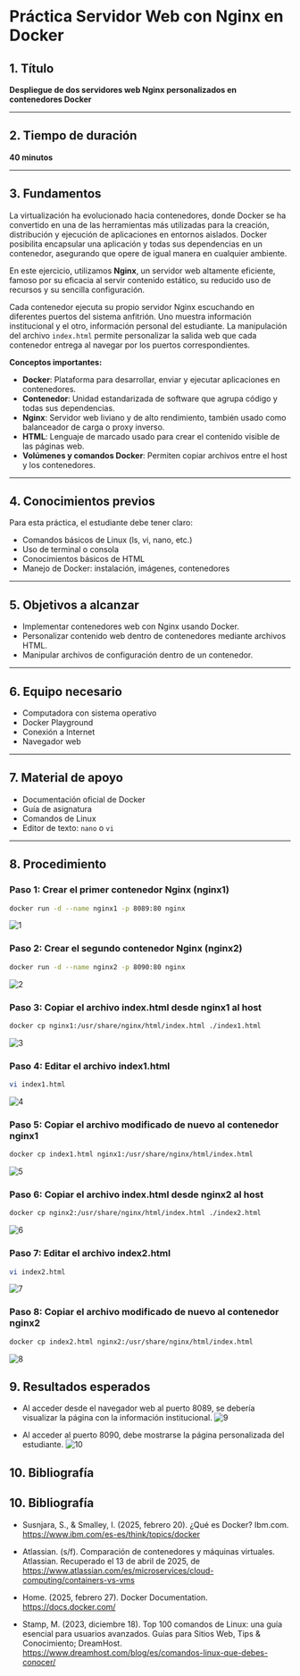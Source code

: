 # Práctica Servidor Web con Nginx en Docker

## 1. Título  
**Despliegue de dos servidores web Nginx personalizados en contenedores Docker**

---

## 2. Tiempo de duración  
**40 minutos**

---

## 3. Fundamentos

La virtualización ha evolucionado hacia contenedores, donde Docker se ha convertido en una de las herramientas más utilizadas para la creación, distribución y ejecución de aplicaciones en entornos aislados. Docker posibilita encapsular una aplicación y todas sus dependencias en un contenedor, asegurando que opere de igual manera en cualquier ambiente.

En este ejercicio, utilizamos **Nginx**, un servidor web altamente eficiente, famoso por su eficacia al servir contenido estático, su reducido uso de recursos y su sencilla configuración.

Cada contenedor ejecuta su propio servidor Nginx escuchando en diferentes puertos del sistema anfitrión. Uno muestra información institucional y el otro, información personal del estudiante. La manipulación del archivo `index.html` permite personalizar la salida web que cada contenedor entrega al navegar por los puertos correspondientes.

**Conceptos importantes:**

- **Docker**: Plataforma para desarrollar, enviar y ejecutar aplicaciones en contenedores.
- **Contenedor**: Unidad estandarizada de software que agrupa código y todas sus dependencias.
- **Nginx**: Servidor web liviano y de alto rendimiento, también usado como balanceador de carga o proxy inverso.
- **HTML**: Lenguaje de marcado usado para crear el contenido visible de las páginas web.
- **Volúmenes y comandos Docker**: Permiten copiar archivos entre el host y los contenedores.

---

## 4. Conocimientos previos

Para esta práctica, el estudiante debe tener claro:

- Comandos básicos de Linux (ls, vi, nano, etc.)
- Uso de terminal o consola
- Conocimientos básicos de HTML
- Manejo de Docker: instalación, imágenes, contenedores

---

## 5. Objetivos a alcanzar

- Implementar contenedores web con Nginx usando Docker.
- Personalizar contenido web dentro de contenedores mediante archivos HTML.
- Manipular archivos de configuración dentro de un contenedor.

---

## 6. Equipo necesario

- Computadora con sistema operativo
- Docker Playground
- Conexión a Internet
- Navegador web 

---

## 7. Material de apoyo

- Documentación oficial de Docker
- Guía de asignatura
- Comandos de Linux
- Editor de texto: `nano` o `vi`

---

## 8. Procedimiento

### Paso 1: Crear el primer contenedor Nginx (nginx1)  
```bash
docker run -d --name nginx1 -p 8089:80 nginx
```
![1](./img_semana_2/1.png)

### Paso 2: Crear el segundo contenedor Nginx (nginx2)  
```bash
docker run -d --name nginx2 -p 8090:80 nginx
```
![2](./img_semana_2/2.png)

### Paso 3: Copiar el archivo index.html desde nginx1 al host  
```bash
docker cp nginx1:/usr/share/nginx/html/index.html ./index1.html
```
![3](./img_semana_2/3.png)

### Paso 4: Editar el archivo index1.html  
```bash
vi index1.html
```
![4](./img_semana_2/4.png)

### Paso 5: Copiar el archivo modificado de nuevo al contenedor nginx1  
```bash
docker cp index1.html nginx1:/usr/share/nginx/html/index.html
```
![5](./img_semana_2/5.png)

### Paso 6: Copiar el archivo index.html desde nginx2 al host  
```bash
docker cp nginx2:/usr/share/nginx/html/index.html ./index2.html
```
![6](./img_semana_2/6.png)

### Paso 7: Editar el archivo index2.html  
```bash
vi index2.html
```
![7](./img_semana_2/7.png)

### Paso 8: Copiar el archivo modificado de nuevo al contenedor nginx2  
```bash
docker cp index2.html nginx2:/usr/share/nginx/html/index.html
```
![8](./img_semana_2/8.png)

## 9. Resultados esperados
- Al acceder desde el navegador web al puerto 8089, se debería visualizar la página con la información institucional.
![9](./img_semana_2/9.png)

- Al acceder al puerto 8090, debe mostrarse la página personalizada del estudiante.
![10](./img_semana_2/10.png)

## 10. Bibliografía
## 10. Bibliografía

- Susnjara, S., & Smalley, I. (2025, febrero 20). ¿Qué es Docker? Ibm.com. https://www.ibm.com/es-es/think/topics/docker

- Atlassian. (s/f). Comparación de contenedores y máquinas virtuales. Atlassian. Recuperado el 13 de abril de 2025, de https://www.atlassian.com/es/microservices/cloud-computing/containers-vs-vms
  
- Home. (2025, febrero 27). Docker Documentation. https://docs.docker.com/

- Stamp, M. (2023, diciembre 18). Top 100 comandos de Linux: una guía esencial para usuarios avanzados​. Guías para Sitios Web, Tips & Conocimiento; DreamHost. https://www.dreamhost.com/blog/es/comandos-linux-que-debes-conocer/
